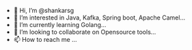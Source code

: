 - 👋 Hi, I’m @shankarsg
- 👀 I’m interested in Java, Kafka, Spring boot, Apache Camel...
- 🌱 I’m currently learning Golang...
- 💞️ I’m looking to collaborate on Opensource tools...
- 📫 How to reach me ...

<!---
shankarsg/shankarsg is a ✨ special ✨ repository because its `README.md` (this file) appears on your GitHub profile.
You can click the Preview link to take a look at your changes.
--->
